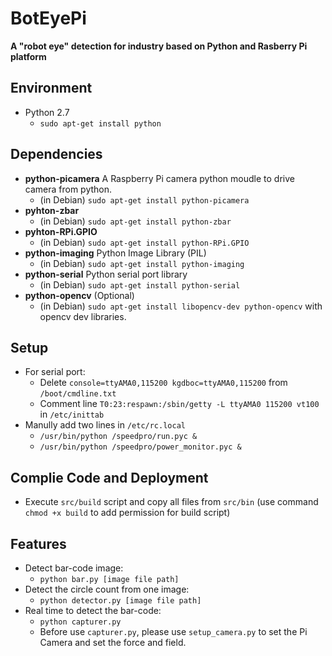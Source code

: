 # BotEyePi

**A "robot eye" detection for industry based on Python and Rasberry Pi platform**



## Environment
* Python 2.7
	* `sudo apt-get install python`

## Dependencies
* **python-picamera** A Raspberry Pi camera python moudle to drive camera from python.
	* (in Debian) `sudo apt-get install python-picamera`
* **pyhton-zbar**
	* (in Debian) `sudo apt-get install python-zbar`
* **pyhton-RPi.GPIO**
	* (in Debian) `sudo apt-get install python-RPi.GPIO`
* **python-imaging** Python Image Library (PIL)
	* (in Debian) `sudo apt-get install python-imaging`
* **python-serial** Python serial port library
	* (in Debian) `sudo apt-get install python-serial`
* **python-opencv** (Optional)
	* (in Debian) `sudo apt-get install libopencv-dev python-opencv` with opencv dev libraries.


## Setup
* For serial port: 
	* Delete `console=ttyAMA0,115200 kgdboc=ttyAMA0,115200` from `/boot/cmdline.txt`
	* Comment line `T0:23:respawn:/sbin/getty -L ttyAMA0 115200 vt100` in `/etc/inittab`
* Manully add two lines in `/etc/rc.local`
	* `/usr/bin/python /speedpro/run.pyc &`
	* `/usr/bin/python /speedpro/power_monitor.pyc &`


## Complie Code and Deployment
* Execute `src/build` script and copy all files from `src/bin` (use command `chmod +x build` to add permission for build script)

## Features
* Detect bar-code image:
	* `python bar.py [image file path]`
* Detect the circle count from one image:
	* `python detector.py [image file path]`
* Real time to detect the bar-code:
	* `python capturer.py`
	* Before use `capturer.py`, please use `setup_camera.py` to set the Pi Camera and set the force and field.
